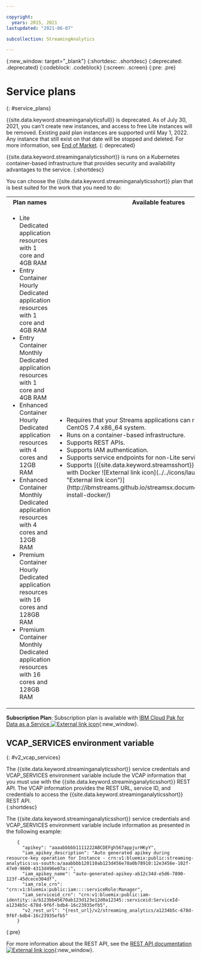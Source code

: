 ```yaml
---

copyright:
  years: 2015, 2021
lastupdated: "2021-06-07"

subcollection: StreamingAnalytics

---
```


<!-- Attribute definitions -->
{:new_window: target="_blank"}
{:shortdesc: .shortdesc}
{:deprecated: .deprecated}
{:codeblock: .codeblock}
{:screen: .screen}
{:pre: .pre}

# Service plans
{: #service_plans}

{{site.data.keyword.streaminganalyticsfull}} is deprecated. As of July 30, 2021, 
you can't create new instances, and access to free Lite instances will be removed. 
Existing paid plan instances are supported until May 1, 2022. Any instance that still exist on that date will be stopped and deleted. 
For more information, see [End of Market](/docs/StreamingAnalytics?topic=StreamingAnalytics-end_of_market).
{: deprecated}

{{site.data.keyword.streaminganalyticsshort}} is runs on a Kubernetes container-based infrastructure that provides security and availability advantages to the service.
{:shortdesc}

You can choose the {{site.data.keyword.streaminganalyticsshort}} plan that is best suited for the work that you need to do:


<table summary="This table provides a list of service plans that you can use to create your {{site.data.keyword.streaminganalyticsshort}} service. The table lists all service plans and provides a list of features.">
  <tr>
    <th>Plan names<br></th>
    <th>Available features<br></th>
  </tr>
  <tr>
    <td width="40%">
      <ul>
        <li>Lite
        <br>Dedicated application resources with 1 core and 4GB RAM
        </li>
        <li>Entry Container Hourly
        <br>Dedicated application resources with 1 core and 4GB RAM
        </li>
        <li>Entry Container Monthly
        <br>Dedicated application resources with 1 core and 4GB RAM
        </li>
        <li>Enhanced Container Hourly
        <br>Dedicated application resources with 4 cores and 12GB RAM
        </li>
        <li>Enhanced Container Monthly
        <br>Dedicated application resources with 4 cores and 12GB RAM
        </li>
        <li>Premium Container Hourly
        <br>Dedicated application resources with 16 cores and 128GB RAM
        </li>
        <li>Premium Container Monthly
        <br>Dedicated application resources with 16 cores and 128GB RAM
        </li>
      </ul>
    </td>
    <td>
    <ul>
      <li>Requires that your Streams applications can run on a RHEL 7.4 or CentOS 7.4 x86_64 system.</li>
      <li>Runs on a container-based infrastructure.</li>
      <li>Supports REST APIs.<br></li>
      <li>Supports IAM authentication.</li>
      <li>Supports service endpoints for non-Lite service plans</li>
      <li>Supports [{{site.data.keyword.streamsshort}} Quick Start Edition with Docker ![External link icon](../../icons/launch-glyph.svg "External link icon")](http://ibmstreams.github.io/streamsx.documentation/docs/4.3/qse-install-docker/)</li>
    </ul>
    </td>
  </tr>
</table>

**Subscription Plan**: Subscription plan is available with [IBM Cloud Pak for Data as a Service ![External link icon](../../icons/launch-glyph.svg "External link icon")](https://www.ibm.com/products/cloud-pak-for-data/as-a-service){:new_window}.

## VCAP_SERVICES environment variable
{: #v2_vcap_services}

The {{site.data.keyword.streaminganalyticsshort}} service credentials and VCAP_SERVICES environment variable include the VCAP information that you must use with the {{site.data.keyword.streaminganalyticsshort}} REST API. The VCAP information provides the REST URL, service ID, and credentials to access the  {{site.data.keyword.streaminganalyticsshort}} REST API.  
{:shortdesc}

The {{site.data.keyword.streaminganalyticsshort}} service credentials and VCAP_SERVICES environment variable include information as presented in the following example:

```
    {
      "apikey": "aaaabbbbb1111222ABCDEFgh567appjurHKyY",
      "iam_apikey_description": "Auto generated apikey during resource-key operation for Instance - crn:v1:bluemix:public:streaming-analytics:us-south:a/aaabbbb120110ab123d456e78a0b78910:12e3456e-102f-47e0-9600-4313d496e07a::",
      "iam_apikey_name": "auto-generated-apikey-ab12c34d-e5d6-7890-123f-45dcece304df",
      "iam_role_crn": "crn:v1:bluemix:public:iam::::serviceRole:Manager",
      "iam_serviceid_crn": "crn:v1:bluemix:public:iam-identity::a/b123bb45670ab123d123e12d0a12345::serviceid:ServiceId-a1234b5c-678d-9f6f-bdb4-16c23935efb5",
      "v2_rest_url": "{rest_url}/v2/streaming_analytics/a1234b5c-678d-9f6f-bdb4-16c23935efb5"
    }
```
{:pre}

For more information about the REST API, see the  [REST API documentation ![External link icon](../../icons/launch-glyph.svg "External link icon")](https://{DomainName}/apidocs/streaming-analytics-v2){:new_window}.
